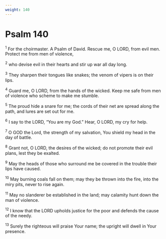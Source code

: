 ```yaml
---
weight: 140
---
```


# Psalm 140

<sup>1</sup> For the choirmaster. A Psalm of David. Rescue me, O LORD, from evil men. Protect me from men of violence, 

<sup>2</sup> who devise evil in their hearts and stir up war all day long. 

<sup>3</sup> They sharpen their tongues like snakes; the venom of vipers is on their lips. 

<sup>4</sup> Guard me, O LORD, from the hands of the wicked. Keep me safe from men of violence who scheme to make me stumble. 

<sup>5</sup> The proud hide a snare for me; the cords of their net are spread along the path, and lures are set out for me. 

<sup>6</sup> I say to the LORD, “You are my God.” Hear, O LORD, my cry for help. 

<sup>7</sup> O GOD the Lord, the strength of my salvation, You shield my head in the day of battle. 

<sup>8</sup> Grant not, O LORD, the desires of the wicked; do not promote their evil plans, lest they be exalted. 

<sup>9</sup> May the heads of those who surround me be covered in the trouble their lips have caused. 

<sup>10</sup> May burning coals fall on them; may they be thrown into the fire, into the miry pits, never to rise again. 

<sup>11</sup> May no slanderer be established in the land; may calamity hunt down the man of violence. 

<sup>12</sup> I know that the LORD upholds justice for the poor and defends the cause of the needy. 

<sup>13</sup> Surely the righteous will praise Your name; the upright will dwell in Your presence. 


